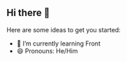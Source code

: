 ## Hi there 👋
Here are some ideas to get you started:

- 🌱 I’m currently learning Front
- 😄 Pronouns: He/Him
